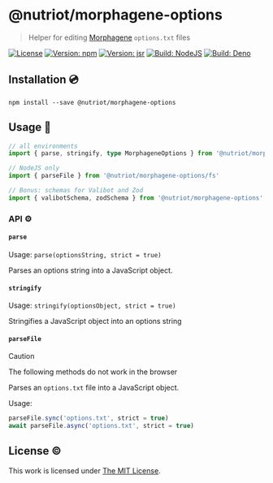 # @nutriot/morphagene-options

> Helper for editing [Morphagene](https://www.makenoisemusic.com/modules/morphagene) `options.txt` files

[![License](https://img.shields.io/github/license/nutriot/morphagene-options?color=blue&style=for-the-badge)](https://github.com/nutriot/morphagene-options/blob/main/LICENSE)
[![Version: npm](https://img.shields.io/npm/v/@nutriot/morphagene-options?style=for-the-badge)](https://www.npmjs.org/package/@nutriot/morphagene-options)
[![Version: jsr](https://img.shields.io/jsr/v/@nutriot/morphagene-options?style=for-the-badge)](https://jsr.io/@nutriot/morphagene-options)
[![Build: NodeJS](https://img.shields.io/github/actions/workflow/status/nutriot/morphagene-options/node.yml?logo=nodedotjs&logoColor=white&style=for-the-badge)](https://github.com/nutriot/morphagene-options/actions)
[![Build: Deno](https://img.shields.io/github/actions/workflow/status/nutriot/morphagene-options/deno.yml?logo=deno&logoColor=white&style=for-the-badge)](https://github.com/nutriot/morphagene-options/actions)

## Installation 💿

`npm install --save @nutriot/morphagene-options`

## Usage 🚀

```ts
// all environments
import { parse, stringify, type MorphageneOptions } from '@nutriot/morphagene-options'

// NodeJS only
import { parseFile } from '@nutriot/morphagene-options/fs'

// Bonus: schemas for Valibot and Zod
import { valibotSchema, zodSchema } from '@nutriot/morphagene-options'
```

### API ⚙️

#### `parse`

Usage: `parse(optionsString, strict = true)`

Parses an options string into a JavaScript object.

#### `stringify`

Usage: `stringify(optionsObject, strict = true)`

Stringifies a JavaScript object into an options string

#### `parseFile`

> [!CAUTION]
> The following methods do not work in the browser

Parses an `options.txt` file into a JavaScript object.

Usage:

```ts
parseFile.sync('options.txt', strict = true)
await parseFile.async('options.txt', strict = true)
```

## License ©️

This work is licensed under [The MIT License](https://opensource.org/licenses/MIT).
